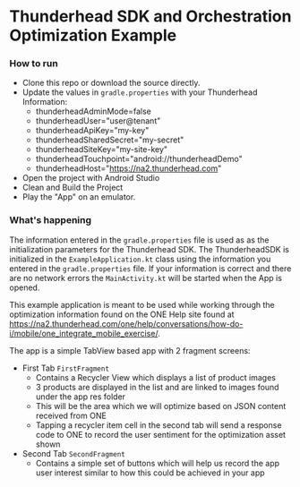 # Thunderhead SDK and Orchestration Optimization Example

### How to run
* Clone this repo or download the source directly.
* Update the values in `gradle.properties` with your Thunderhead Information:
  * thunderheadAdminMode=false 
  * thunderheadUser="user@tenant"
  * thunderheadApiKey="my-key"
  * thunderheadSharedSecret="my-secret"
  * thunderheadSiteKey="my-site-key"
  * thunderheadTouchpoint="android://thunderheadDemo"
  * thunderheadHost="https://na2.thunderhead.com"
* Open the project with Android Studio
* Clean and Build the Project
* Play the "App" on an emulator.

### What's happening
The information entered in the `gradle.properties` file is used as as the initialization parameters for the Thunderhead SDK.
The ThunderheadSDK is initialized in the `ExampleApplication.kt` class using the information you entered in the `gradle.properties` file.
If your information is correct and there are no network errors the `MainActivity.kt` will be started when the App is opened.

This example application is meant to be used while working through the optimization information found on the ONE Help site found at 
https://na2.thunderhead.com/one/help/conversations/how-do-i/mobile/one_integrate_mobile_exercise/. 

The app is a simple TabView based app with 2 fragment screens:
 * First Tab `FirstFragment`
   * Contains a Recycler View which displays a list of product images
   * 3 products are displayed in the list and are linked to images found under the app res folder 
   * This will be the area which we will optimize based on JSON content received from ONE
   * Tapping a recycler item cell in the second tab will send a response code to ONE to record the user sentiment for 
     the optimization asset shown
 * Second Tab `SecondFragment`
   * Contains a simple set of buttons which will help us record the app user interest similar to how this could be 
     achieved in your app
